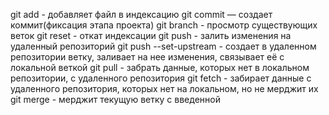 git add - добавляет файл в индексацию
git commit — создает коммит(фиксация этапа проекта)
git branch - просмотр существующих веток
git reset - откат индексации
git push - залить изменения на удаленный репозиторий
git push --set-upstream - создает в удаленном репозитории ветку, заливает на нее изменения, связывает её с локальной веткой
git pull - забрать данные, которых нет в локальном репозитории, с удаленного репозитория
git fetch - забирает данные с удаленного репозитория, которых нет на локальном, но не мерджит их
git merge - мерджит текущую ветку с введенной
